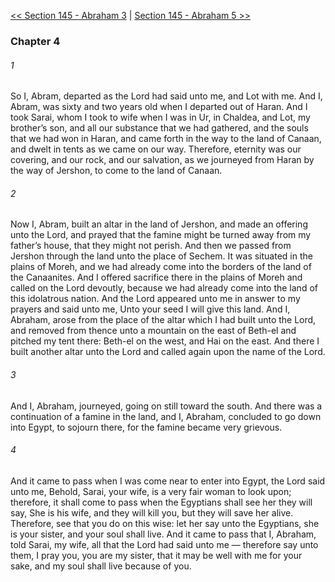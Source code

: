 [<< Section 145 - Abraham 3](Section%20145%20-%20Abraham%203)  |  [Section 145 - Abraham 5 >>](Section%20145%20-%20Abraham%205)

### Chapter 4
###### 1
So I, Abram, departed as the Lord had said unto me, and Lot with me. And I, Abram, was sixty and two years old when I departed out of Haran. And I took Sarai, whom I took to wife when I was in Ur, in Chaldea, and Lot, my brother’s son, and all our substance that we had gathered, and the souls that we had won in Haran, and came forth in the way to the land of Canaan, and dwelt in tents as we came on our way. Therefore, eternity was our covering, and our rock, and our salvation, as we journeyed from Haran by the way of Jershon, to come to the land of Canaan.

###### 2
Now I, Abram, built an altar in the land of Jershon, and made an offering unto the Lord, and prayed that the famine might be turned away from my father’s house, that they might not perish. And then we passed from Jershon through the land unto the place of Sechem. It was situated in the plains of Moreh, and we had already come into the borders of the land of the Canaanites. And I offered sacrifice there in the plains of Moreh and called on the Lord devoutly, because we had already come into the land of this idolatrous nation. And the Lord appeared unto me in answer to my prayers and said unto me, Unto your seed I will give this land. And I, Abraham, arose from the place of the altar which I had built unto the Lord, and removed from thence unto a mountain on the east of Beth-el and pitched my tent there: Beth-el on the west, and Hai on the east. And there I built another altar unto the Lord and called again upon the name of the Lord.

###### 3
And I, Abraham, journeyed, going on still toward the south. And there was a continuation of a famine in the land, and I, Abraham, concluded to go down into Egypt, to sojourn there, for the famine became very grievous.

###### 4
And it came to pass when I was come near to enter into Egypt, the Lord said unto me, Behold, Sarai, your wife, is a very fair woman to look upon; therefore, it shall come to pass when the Egyptians shall see her they will say, She is his wife, and they will kill you, but they will save her alive. Therefore, see that you do on this wise: let her say unto the Egyptians, she is your sister, and your soul shall live. And it came to pass that I, Abraham, told Sarai, my wife, all that the Lord had said unto me — therefore say unto them, I pray you, you are my sister, that it may be well with me for your sake, and my soul shall live because of you.